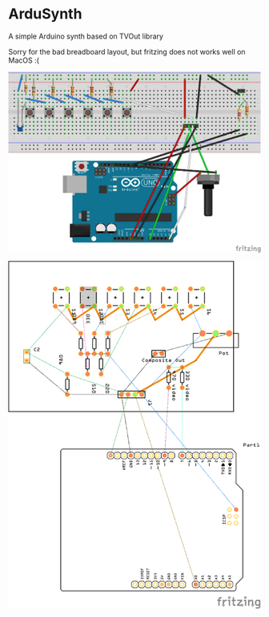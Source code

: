 # ArduSynth
A simple Arduino synth based on TVOut library

Sorry for the bad breadboard layout, but fritzing does not works well on MacOS :(

![Breadboard](https://raw.githubusercontent.com/esnho/ArduSynth/master/Schematicts/schematics_bb.png)

![Breadboard](https://raw.githubusercontent.com/esnho/ArduSynth/master/Schematicts/schematics_pcb.png)

